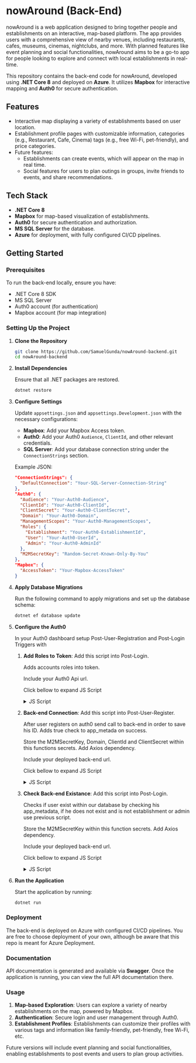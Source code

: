 # nowAround (Back-End)

nowAround is a web application designed to bring together people and establishments on an interactive, map-based platform. The app provides users with a comprehensive view of nearby venues, including restaurants, cafes, museums, cinemas, nightclubs, and more. With planned features like event planning and social functionalities, nowAround aims to be a go-to app for people looking to explore and connect with local establishments in real-time.

This repository contains the back-end code for nowAround, developed using **.NET Core 8** and deployed on **Azure**. It utilizes **Mapbox** for interactive mapping and **Auth0** for secure authentication.

## Features

- Interactive map displaying a variety of establishments based on user location.
- Establishment profile pages with customizable information, categories (e.g., Restaurant, Cafe, Cinema) tags (e.g., free Wi-Fi, pet-friendly), and price categories.
- Future features:
  - Establishments can create events, which will appear on the map in real time.
  - Social features for users to plan outings in groups, invite friends to events, and share recommendations.

## Tech Stack

- **.NET Core 8**
- **Mapbox** for map-based visualization of establishments.
- **Auth0** for secure authentication and authorization.
- **MS SQL Server** for the database.
- **Azure** for deployment, with fully configured CI/CD pipelines.

## Getting Started

### Prerequisites

To run the back-end locally, ensure you have:

- .NET Core 8 SDK
- MS SQL Server
- Auth0 account (for authentication)
- Mapbox account (for map integration)

### Setting Up the Project

1. **Clone the Repository**
   ```bash
   git clone https://github.com/SamuelGunda/nowAround-backend.git
   cd nowAround-backend
   
2. **Install Dependencies**

   Ensure that all .NET packages are restored.

   ```bash
   dotnet restore
   
3. **Configure Settings**

   Update `appsettings.json` and `appsettings.Development.json` with the necessary configurations:

   - **Mapbox**: Add your Mapbox Access token.
   - **Auth0**: Add your Auth0 `Audience`, `ClientId`, and other relevant credentials.
   - **SQL Server**: Add your database connection string under the `ConnectionStrings` section.

    Example JSON:
    ```json
    "ConnectionStrings": {
      "DefaultConnection": "Your-SQL-Server-Connection-String"
    },
    "Auth0": {
      "Audience": "Your-Auth0-Audience",
      "ClientId": "Your-Auth0-ClientId",
      "ClientSecret": "Your-Auth0-ClientSecret",
      "Domain": "Your-Auth0-Domain",
      "ManagementScopes": "Your-Auth0-ManagementScopes",
      "Roles": {
        "Establishment": "Your-Auth0-EstablishmentId",
        "User": "Your-Auth0-UserId",
        "Admin": "Your-Auth0-AdminId"
      },
      "M2MSecretKey": "Random-Secret-Known-Only-By-You"
    },
    "Mapbox": {
      "AccessToken": "Your-Mapbox-AccessToken"
    }
    ```
    
4. **Apply Database Migrations**

   Run the following command to apply migrations and set up the database schema:

   ```bash
   dotnet ef database update

5. **Configure the Auth0**

   In your Auth0 dashboard setup Post-User-Registration and Post-Login Triggers with

   1. **Add Roles to Token**: Add this script into Post-Login.

      Adds accounts roles into token.
      
      Include your Auth0 Api url.
      
      Click bellow to expand JS Script 
      <details>
        <summary></b>JS Script</summary>
        
          exports.onExecutePostLogin = async (event, api) => {
            const namespace = 'https://{your-auth0-api-url}';
            if (event.authorization) {
              api.idToken.setCustomClaim(`${namespace}/roles`, event.authorization.roles);
              api.accessToken.setCustomClaim(`${namespace}/roles`, event.authorization.roles);
            }
          }
      
      </details>
     
   2. **Back-end Connection**: Add this script into Post-User-Register.

      After user registers on auth0 send call to back-end in order to save his ID.
      Adds true check to app_metada on success.

      Store the M2MSecretKey, Domain, ClientId and ClientSecret within this functions secrets.
      Add Axios dependency.
  
      Include your deployed back-end url.
  
      Click bellow to expand JS Script
      <details>
        <summary>JS Script</summary>
        
          exports.onExecutePostUserRegistration = async (event, api) => {
            const axios = require('axios');
          
            const token = event.secrets.M2M_SECRET_KEY;
          
            const userId = event.user.user_id;
            if (event.user.app_metadata.role !== "Establishment" && 
            event.user.app_metadata.role !== "Admin")
            {
              const backendUrl = "https://{your-back-end-url}/api/User?auth0Id=" + userId;
          
              let attempts = 0;
              const maxAttempts = 3;
          
              const registerUser = async () => {
                try {
          
                  const response = await axios.post(backendUrl, {}, {
                      headers: {
                          'Auth0-Server-Token': token
                      }
                  });
                  
                  const ManagementClient = require('auth0').ManagementClient;
          
                  var management = new ManagementClient({
                    domain: event.secrets.domain,
                    clientId: event.secrets.clientId,
                    clientSecret: event.secrets.clientSecret,
                  });
          
                  await management.updateAppMetadata({id: event.user.user_id }, { registeredInApi: true});
                } catch (error) {
                  attempts++;
                  if (attempts < maxAttempts) {
                    await registerUser();
                  } else {
                    console.error('Failed to create user after multiple attempts', error);
                  }    
                }
              }
              await registerUser();
            }
          };
      
      </details>
      
   3. **Check Back-end Existance**: Add this script into Post-Login.
      
      Checks if user exist within our database by checking his app_metadata,
      if he does not exist and is not establishment or admin use previous script.

      Store the M2MSecretKey within this function secrets.
      Add Axios dependency.
  
      Include your deployed back-end url.
  
      Click bellow to expand JS Script
      <details>
        <summary>JS Script</summary>
        
          exports.onExecutePostLogin = async (event, api) => {
            const axios = require('axios');
          
            const serverAuthToken = event.secrets.M2M_SECRET_KEY;
          
            const userId = event.user.user_id;
            if (event.user.app_metadata.registeredInApi !== true && 
            event.user.app_metadata.role !== "Establishment" && 
            event.user.app_metadata.role !== "Admin")
            {
              const backendUrl = "https://{your-back-end-url}/api/User?auth0Id=" + userId;
          
              let attempts = 0;
              const maxAttempts = 3;
          
              const registerUser = async () => {
                try {
          
                  const response = await axios.post(backendUrl, {}, {
                      headers: {
                          'Auth0-Server-Token': serverAuthToken
                      }
                  });
          
                  api.user.setAppMetadata("registeredInApi", true)
                } catch (error) {
                  attempts++;
                  if (attempts < maxAttempts) {
                    await registerUser();
                  } else {
                    console.error('Failed to create user after multiple attempts', error);
                  }    
                }
              }
              await registerUser();
            }
          };
      
      </details>

6. **Run the Application**

   Start the application by running:

   ```bash
   dotnet run
   ```

### Deployment

The back-end is deployed on Azure with configured CI/CD pipelines.
You are free to choose deployment of your own, although be aware that this repo is meant for Azure Deployment.

### Documentation

API documentation is generated and available via **Swagger**. Once the application is running, you can view the full API documentation there.

### Usage

1. **Map-based Exploration**: Users can explore a variety of nearby establishments on the map, powered by Mapbox.
2. **Authentication**: Secure login and user management through Auth0.
3. **Establishment Profiles**: Establishments can customize their profiles with various tags and information like family-friendly, pet-friendly, free Wi-Fi, etc.

Future versions will include event planning and social functionalities, enabling establishments to post events and users to plan group activities.
